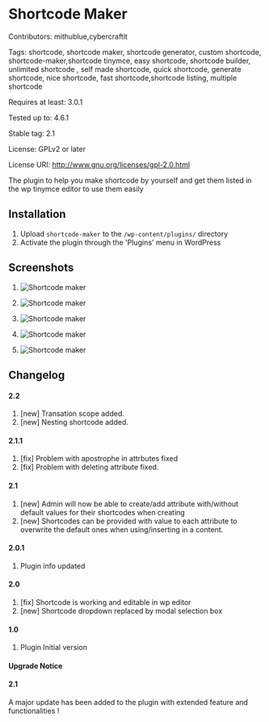 # Shortcode Maker #

Contributors: mithublue,cybercraftit

Tags: shortcode, shortcode maker, shortcode generator, custom shortcode, shortcode-maker,shortcode tinymce, easy shortcode, shortcode builder, unlimited shortcode , self made shortcode, quick shortcode, generate shortcode, nice shortcode, fast shortcode,shortcode listing, multiple shortcode

Requires at least: 3.0.1

Tested up to: 4.6.1

Stable tag: 2.1

License: GPLv2 or later

License URI: http://www.gnu.org/licenses/gpl-2.0.html

The plugin to help you make shortcode by yourself and get them listed in the wp tinymce editor to use them easily


## Installation ##

1. Upload `shortcode-maker` to the `/wp-content/plugins/` directory
1. Activate the plugin through the 'Plugins' menu in WordPress

 
## Screenshots ##

1. ![Shortcode maker](https://ps.w.org/shortcode-maker/assets/screenshot-2.png)

2. ![Shortcode maker](https://ps.w.org/shortcode-maker/assets/screenshot-3.png)

3. ![Shortcode maker](https://ps.w.org/shortcode-maker/assets/screenshot-4.png)

4. ![Shortcode maker](https://ps.w.org/shortcode-maker/assets/screenshot-5.png)

5. ![Shortcode maker](https://ps.w.org/shortcode-maker/assets/screenshot-6.png)


## Changelog ##

#### 2.2 ####

1. [new] Transation scope added.
2. [new] Nesting shortcode added.

#### 2.1.1 ####

1. [fix] Problem with apostrophe in attrbutes fixed
2. [fix] Problem with deleting attribute fixed.

#### 2.1 ####

1. [new] Admin will now be able to create/add attribute with/without default values for their shortcodes when creating
2. [new] Shortcodes can be provided with value to each attribute to overwrite the default ones when using/inserting in a content.

#### 2.0.1 ####

1. Plugin info updated

#### 2.0 ####

1. [fix] Shortcode is working and editable in wp editor
2. [new] Shortcode dropdown replaced by modal selection box

#### 1.0 ####

1. Plugin Initial version

#### Upgrade Notice ####

#### 2.1 ####

A major update has been added to the plugin with extended feature and functionalities ! 